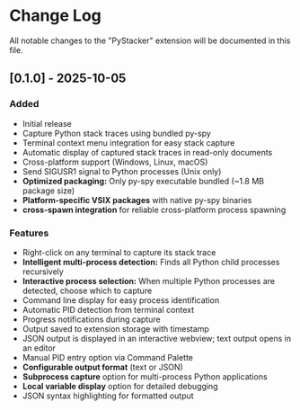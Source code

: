 # Change Log

All notable changes to the "PyStacker" extension will be documented in this file.

## [0.1.0] - 2025-10-05

### Added
- Initial release
- Capture Python stack traces using bundled py-spy
- Terminal context menu integration for easy stack capture
- Automatic display of captured stack traces in read-only documents
- Cross-platform support (Windows, Linux, macOS)
- Send SIGUSR1 signal to Python processes (Unix only)
- **Optimized packaging:** Only py-spy executable bundled (~1.8 MB package size)
- **Platform-specific VSIX packages** with native py-spy binaries
- **cross-spawn integration** for reliable cross-platform process spawning

### Features
- Right-click on any terminal to capture its stack trace
- **Intelligent multi-process detection:** Finds all Python child processes recursively
- **Interactive process selection:** When multiple Python processes are detected, choose which to capture
- Command line display for easy process identification
- Automatic PID detection from terminal context
- Progress notifications during capture
- Output saved to extension storage with timestamp
 - JSON output is displayed in an interactive webview; text output opens in an editor
- Manual PID entry option via Command Palette
- **Configurable output format** (text or JSON)
- **Subprocess capture** option for multi-process Python applications
- **Local variable display** option for detailed debugging
- JSON syntax highlighting for formatted output
